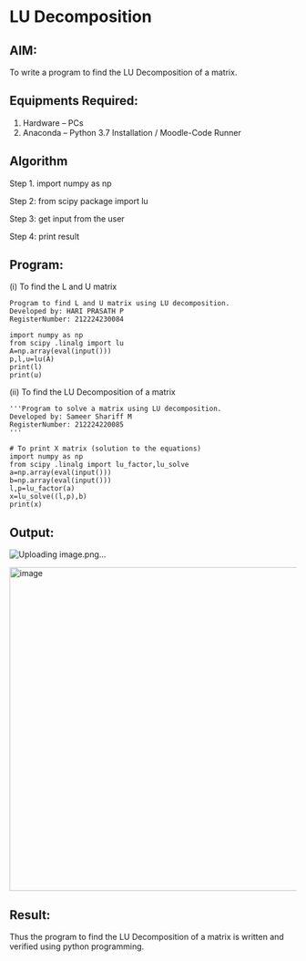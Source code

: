 # LU Decomposition 

## AIM:
To write a program to find the LU Decomposition of a matrix.

## Equipments Required:
1. Hardware – PCs
2. Anaconda – Python 3.7 Installation / Moodle-Code Runner

## Algorithm
Step 1. import numpy as np

Step 2: from scipy package import lu

Step 3: get input from the user

Step 4: print result  

## Program:
(i) To find the L and U matrix
```
Program to find L and U matrix using LU decomposition.
Developed by: HARI PRASATH P
RegisterNumber: 212224230084

import numpy as np
from scipy .linalg import lu
A=np.array(eval(input()))
p,l,u=lu(A)
print(l)
print(u)
```
(ii) To find the LU Decomposition of a matrix
```
'''Program to solve a matrix using LU decomposition.
Developed by: Sameer Shariff M
RegisterNumber: 212224220085
'''

# To print X matrix (solution to the equations)
import numpy as np
from scipy .linalg import lu_factor,lu_solve
a=np.array(eval(input()))
b=np.array(eval(input()))
l,p=lu_factor(a)
x=lu_solve((l,p),b)
print(x)
```

## Output:
![Uploading image.png…]()



<img width="908" height="568" alt="image" src="https://github.com/user-attachments/assets/c03e0a6c-3b8f-4d02-8186-37c021dc92b5" />



## Result:
Thus the program to find the LU Decomposition of a matrix is written and verified using python programming.

